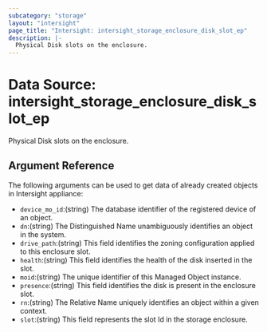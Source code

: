 ```yaml
---
subcategory: "storage"
layout: "intersight"
page_title: "Intersight: intersight_storage_enclosure_disk_slot_ep"
description: |-
  Physical Disk slots on the enclosure.
---
```


# Data Source: intersight_storage_enclosure_disk_slot_ep
Physical Disk slots on the enclosure.
## Argument Reference
The following arguments can be used to get data of already created objects in Intersight appliance:
* `device_mo_id`:(string) The database identifier of the registered device of an object. 
* `dn`:(string) The Distinguished Name unambiguously identifies an object in the system. 
* `drive_path`:(string) This field identifies the zoning configuration applied to  this enclosure slot. 
* `health`:(string) This field identifies the health of the disk inserted in the slot. 
* `moid`:(string) The unique identifier of this Managed Object instance. 
* `presence`:(string) This field identifies the disk is present in the enclosure slot. 
* `rn`:(string) The Relative Name uniquely identifies an object within a given context. 
* `slot`:(string) This field represents the slot Id in the storage enclosure. 
